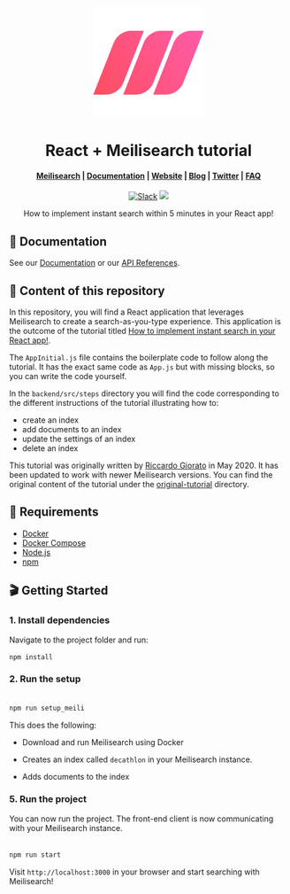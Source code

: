 <p align="center">
  <img src="https://raw.githubusercontent.com/meilisearch/integration-guides/master/assets/logos/logo.svg" alt="Meilisearch logo" width="200" height="200" />
</p>
<h1 align="center">React + Meilisearch tutorial</h1>

<h4 align="center">
  <a href="https://github.com/meilisearch/meilisearch">Meilisearch</a> |
  <a href="https://docs.meilisearch.com">Documentation</a> |
  <a href="https://www.meilisearch.com">Website</a> |
  <a href="https://blog.meilisearch.com">Blog</a> |
  <a href="https://twitter.com/meilisearch">Twitter</a> |
  <a href="https://docs.meilisearch.com/faq">FAQ</a>
</h4>

<p align="center">
  <a href="https://slack.meilisearch.com"><img src="https://img.shields.io/badge/slack-meilisearch-blue.svg?logo=slack" alt="Slack"></a>
  <a href="https://github.com/meilisearch/meilisearch/discussions" alt="Discussions"><img src="https://img.shields.io/badge/github-discussions-red" /></a>
</p>

<p align="center">How to implement instant search within 5 minutes in your React app!</p>

## 📖 Documentation

See our [Documentation](https://docs.meilisearch.com/learn/security/tenant_tokens.html#what-is-multitenancy) or our [API References](https://docs.meilisearch.com/reference/api/).

## 🎁 Content of this repository
In this repository, you will find a React application that leverages Meilisearch to create a search-as-you-type experience. This application is the outcome of the tutorial titled [How to implement instant search in your React app!](https://blog.meilisearch.com/how-to-implement-instant-search-within-5-minutes-in-your-react-app/).

The `AppInitial.js` file contains the boilerplate code to follow along the tutorial. It has the exact same code as `App.js` but with missing blocks, so you can write the code yourself. 

In the `backend/src/steps` directory you will find the code corresponding to the different instructions of the tutorial illustrating how to:
- create an index
- add documents to an index
- update the settings of an index
- delete an index

This tutorial was originally written by [Riccardo Giorato](https://github.com/riccardogiorato) in May 2020. It has been updated to work with newer Meilisearch versions. You can find the original content of the tutorial under the [original-tutorial](https://github.com/meilisearch/tutorials/tree/main/src/react-decathlon/original-tutorial/original-tutorial.md) directory.

## 📝 Requirements

- [Docker](https://docs.docker.com/get-docker/)
- [Docker Compose](https://docs.docker.com/compose/)
- [Node.js](https://nodejs.org/)
- [npm](https://docs.npmjs.com/cli/v8/configuring-npm/install)

## 🎬 Getting Started

### 1. Install dependencies

Navigate to the project folder and run:

```
npm install
```

### 2. Run the setup

```bash

npm run setup_meili

```

This does the following:

- Download and run Meilisearch using Docker 

- Creates an index called `decathlon` in your Meilisearch instance.

- Adds documents to the index


### 5. Run the project

You can now run the project. The front-end client is now communicating with your Meilisearch instance.

```bash

npm run start

```

 Visit `http://localhost:3000` in your browser and start searching with Meilisearch!

